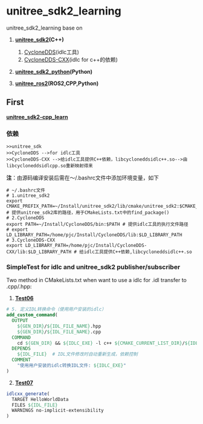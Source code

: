 # unitree_sdk2_learning
unitree_sdk2_learning base on 

1. **[unitree_sdk2](https://github.com/unitreerobotics/unitree_sdk2)(C++)**
    1. [CycloneDDS](https://github.com/eclipse-cyclonedds/cyclonedds)(idlc工具) 
    2. [CycloneDDS-CXX](https://github.com/eclipse-cyclonedds/cyclonedds-cxx)(idlc for c++的依赖)

2. **[unitree_sdk2_python](https://github.com/unitreerobotics/unitree_sdk2_python)(Python)**

3. **[unitree_ros2](https://github.com/unitreerobotics/unitree_ros2)(ROS2,CPP,Python)**

## First

**[unitree_sdk2-cpp_learn](./unitree_sdk2-cpp_learn/)**
### 依赖
```
>>unitree_sdk
>>CycloneDDS -->for idlc工具
>>CycloneDDS-CXX -->给idlc工具提供C++依赖，libcycloneddsidlc++.so-->由libcycloneddsidlcpp.so重新映射得来
```
**注**：由源码编译安装后需在～/.bashrc文件中添加环境变量，如下
```
# ~/.bashrc文件
# 1.unitree_sdk2
export CMAKE_PREFIX_PATH=~/Install/unitree_sdk2/lib/cmake/unitree_sdk2:$CMAKE_PREFIX_PATH # 提供unitree_sdk2库的路径，用于CMakeLists.txt中的find_package()
# 2.CycloneDDS
export PATH=~/Install/CycloneDDS/bin:$PATH # 提供idlc工具的执行文件路径
# export LD_LIBRARY_PATH=/home/pjc/Install/CycloneDDS/lib:$LD_LIBRARY_PATH
# 3.CycloneDDS-CXX
export LD_LIBRARY_PATH=/home/pjc/Install/CycloneDDS-CXX/lib:$LD_LIBRARY_PATH # 给idlc工具提供C++依赖,libcycloneddsidlc++.so
```
### SimpleTest for idlc and unitree_sdk2 publisher/subscriber
Two method in CMakeLists.txt when want to use a idlc for .idl transfer to .cpp/.hpp:
1. **[Test06](./unitree_sdk2-cpp_learn/Test06/)**
```CMake
# 5. 定义IDL转换命令（使用用户安装的idlc）
add_custom_command(
  OUTPUT 
    ${GEN_DIR}/${IDL_FILE_NAME}.hpp
    ${GEN_DIR}/${IDL_FILE_NAME}.cpp
  COMMAND 
    cd ${GEN_DIR} && ${IDLC_EXE} -l c++ ${CMAKE_CURRENT_LIST_DIR}/${IDL_FILE}
  DEPENDS 
    ${IDL_FILE}  # IDL文件修改时自动重新生成，依赖控制
  COMMENT 
    "使用用户安装的idlc转换IDL文件: ${IDLC_EXE}"
)
```
2. **[Test07](./unitree_sdk2-cpp_learn/Test07/)**
```CMake
idlcxx_generate(
  TARGET HelloWorldData
  FILES ${IDL_FILE}
  WARNINGS no-implicit-extensibility
)
```









